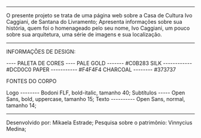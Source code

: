 ________________________________________________________

O presente projeto se trata de uma página web sobre a 
Casa de Cultura Ivo Caggiani, de Santana do Livramento;
Apresenta informações sobre sua história, quem foi o 
homenageado pelo seu nome, Ivo Caggiani, um pouco sobre
 sua arquitetura, uma série de imagens e sua localização.
________________________________________________________

INFORMAÇÕES DE DESIGN:

---- PALETA DE CORES ----
PALE GOLD ------- #C0B283
SILK ------------ #DCD0C0
PAPER ----------- #F4F4F4
CHARCOAL -------- #373737

FONTES DO CORPO

Logo -------- Bodoni FLF, bold-italic, tamanho 40;
Subtítulos ----- Open Sans, bold, uppercase, tamanho 15;
Texto ---------- Open Sans, normal, tamanho 14;
________________________________________________________
Desenvolvido por: Mikaela Estrade;
Pesquisa sobre o patrimônio: Vinnycius Medina;
